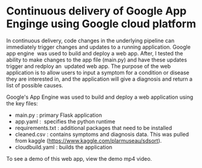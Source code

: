 # Continuous delivery of Google App Enginge using Google cloud platform


<p>In continuous delivery, code changes in the underlying pipeline can immediately trigger changes and updates to a running application. Google app engine&nbsp; was used&nbsp;to build and deploy a web app. After, I tested the ability to make changes to the app file (main.py) and have these updates trigger and redploy an&nbsp; updated web app. The purpose of the web application is to allow users to input a symptom for a condition or disease they are interested in, and the application will give a diagnosis and return a list of possible causes.</p>

<p>Google&#39;s App Engine was used to build and deploy a web application using the key files:</p>

<ul>
	<li>main.py : primary Flask application&nbsp;</li>
	<li>app.yaml : &nbsp;specifies the python runtime</li>
	<li>requirements.txt : additional packages that need to be installed</li>
	<li>cleaned.csv : contains symptoms and diagnosis data. This was pulled from&nbsp;kaggle (<a href="https://www.kaggle.com/plarmuseau/sdsort" rel="nofollow">https://www.kaggle.com/plarmuseau/sdsort</a>).&nbsp;</li>
	<li>cloudbuild.yaml : builds the application</li>
</ul>

<p>To see a demo of this web app, view the demo mp4 video.</p>

<p>&nbsp;</p>

<p>&nbsp;</p>
